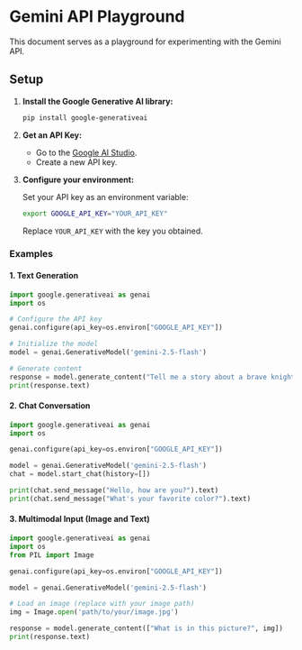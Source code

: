 # Gemini API Playground

This document serves as a playground for experimenting with the Gemini API.

## Setup

1. **Install the Google Generative AI library:**

    ```bash
    pip install google-generativeai
    ```

2. **Get an API Key:**

    * Go to the [Google AI Studio](https://aistudio.google.com/).
    * Create a new API key.

3. **Configure your environment:**

    Set your API key as an environment variable:

    ```bash
    export GOOGLE_API_KEY="YOUR_API_KEY"
    ```

    Replace `YOUR_API_KEY` with the key you obtained.

### Examples

#### 1. Text Generation

```python
import google.generativeai as genai
import os

# Configure the API key
genai.configure(api_key=os.environ["GOOGLE_API_KEY"])

# Initialize the model
model = genai.GenerativeModel('gemini-2.5-flash')

# Generate content
response = model.generate_content("Tell me a story about a brave knight.")
print(response.text)
```

#### 2. Chat Conversation

```python
import google.generativeai as genai
import os

genai.configure(api_key=os.environ["GOOGLE_API_KEY"])

model = genai.GenerativeModel('gemini-2.5-flash')
chat = model.start_chat(history=[])

print(chat.send_message("Hello, how are you?").text)
print(chat.send_message("What's your favorite color?").text)
```

#### 3. Multimodal Input (Image and Text)

```python
import google.generativeai as genai
import os
from PIL import Image

genai.configure(api_key=os.environ["GOOGLE_API_KEY"])

model = genai.GenerativeModel('gemini-2.5-flash')

# Load an image (replace with your image path)
img = Image.open('path/to/your/image.jpg')

response = model.generate_content(["What is in this picture?", img])
print(response.text)
